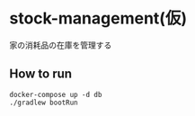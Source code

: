 # stock-management(仮)

家の消耗品の在庫を管理する

## How to run

```
docker-compose up -d db
./gradlew bootRun
```
